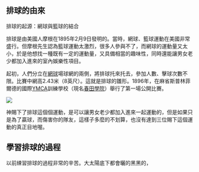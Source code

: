 ## 排球的由來
排球的起源：網球與籃球的結合

排球是由美國人摩根在1895年2月9日發明的。當時，網球、籃球運動在美國非常盛行。但摩根先生認為籃球運動太激烈，很多人參與不了，而網球的運動量又太小，於是他想找一種既有一定的運動量，又具備相當的趣味性，同時還能讓男女老少都加入進來的室內娛樂性項目。

起初，人們分立在[網球](https://zh.wikipedia.org/wiki/網球)場球網的兩側，將排球托來托去，參加人數、擊球次數不限。比賽中網高2.43米（8英尺）。這就是排球的雛形。1896年，在麻省斯普林菲爾德的國際[YMCA](https://zh.wikipedia.org/wiki/YMCA)訓練學校（現名[春田學院](https://zh.wikipedia.org/wiki/春田学院)）舉行了第一場公開比賽。

![](https://i3.read01.com/e6EX-517zTy-O6YFveWN_W8/0.jpg)

神賜下了排球這個個運動，是可以讓男女老少都加入進來一起運動的，但是如果只是為了贏球，而傷害你的隊友，這樣子多麼的不划算，也沒有達到三位賜下這個運動的真正目地喔。

## 學習排球的過程

以前綀習排球的過程非常的辛苦。大太陽底下都會曬的黑黑的，





